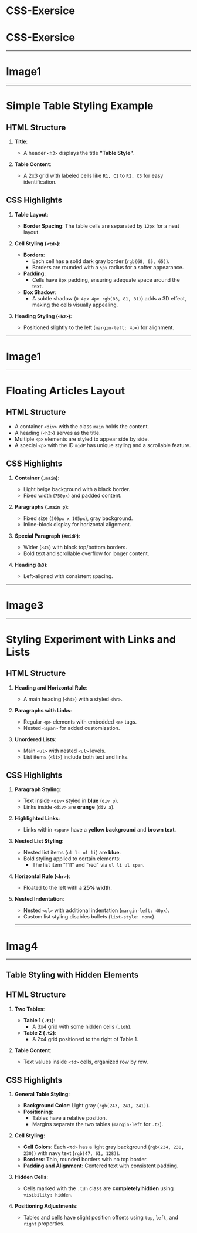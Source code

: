 # CSS-Exersice
# CSS-Exersice
---

# Image1
---------
# Simple Table Styling Example
## HTML Structure
1. **Title**:
   - A header `<h3>` displays the title **"Table Style"**.

2. **Table Content**:
   - A 2x3 grid with labeled cells like `R1, C1` to `R2, C3` for easy identification.

## CSS Highlights
1. **Table Layout**:
   - **Border Spacing**: The table cells are separated by `12px` for a neat layout.

2. **Cell Styling (`<td>`)**:
   - **Borders**:
     - Each cell has a solid dark gray border (`rgb(68, 65, 65)`).
     - Borders are rounded with a `5px` radius for a softer appearance.
   - **Padding**:
     - Cells have `8px` padding, ensuring adequate space around the text.
   - **Box Shadow**:
     - A subtle shadow (`0 4px 4px rgb(83, 81, 81)`) adds a 3D effect, making the cells visually appealing.

3. **Heading Styling (`<h3>`)**:
   - Positioned slightly to the left (`margin-left: 4px`) for alignment.
---
# Image1
---------
# Floating Articles Layout
## HTML Structure
- A container `<div>` with the class `main` holds the content.
- A heading (`<h3>`) serves as the title.
- Multiple `<p>` elements are styled to appear side by side.
- A special `<p>` with the ID `midP` has unique styling and a scrollable feature.

## CSS Highlights
1. **Container (`.main`)**:
   - Light beige background with a black border.
   - Fixed width (`750px`) and padded content.

2. **Paragraphs (`.main p`)**:
   - Fixed size (`200px x 105px`), gray background.
   - Inline-block display for horizontal alignment.

3. **Special Paragraph (`#midP`)**:
   - Wider (`84%`) with black top/bottom borders.
   - Bold text and scrollable overflow for longer content.

4. **Heading (`h3`)**:
   - Left-aligned with consistent spacing.
---

# Image3
---------
# Styling Experiment with Links and Lists
## HTML Structure
1. **Heading and Horizontal Rule**:
   - A main heading (`<h4>`) with a styled `<hr>`.

2. **Paragraphs with Links**:
   - Regular `<p>` elements with embedded `<a>` tags.
   - Nested `<span>` for added customization.

3. **Unordered Lists**:
   - Main `<ul>` with nested `<ul>` levels.
   - List items (`<li>`) include both text and links.

## CSS Highlights
1. **Paragraph Styling**:
   - Text inside `<div>` styled in **blue** (`div p`).
   - Links inside `<div>` are **orange** (`div a`).

2. **Highlighted Links**:
   - Links within `<span>` have a **yellow background** and **brown text**.

3. **Nested List Styling**:
   - Nested list items (`ul li ul li`) are **blue**.
   - Bold styling applied to certain elements:
     - The list item "111" and "red" via `ul li ul span`.

4. **Horizontal Rule (`<hr>`)**:
   - Floated to the left with a **25% width**.

5. **Nested Indentation**:
   - Nested `<ul>` with additional indentation (`margin-left: 40px`).
   - Custom list styling disables bullets (`list-style: none`).
   ---

# Imag4
--------
## Table Styling with Hidden Elements
## HTML Structure
1. **Two Tables**:
   - **Table 1 (`.t1`)**:
     - A 3x4 grid with some hidden cells (`.tdh`).
   - **Table 2 (`.t2`)**:
     - A 2x4 grid positioned to the right of Table 1.

2. **Table Content**:
   - Text values inside `<td>` cells, organized row by row.

## CSS Highlights
1. **General Table Styling**:
   - **Background Color**: Light gray (`rgb(243, 241, 241)`).
   - **Positioning**: 
     - Tables have a relative position.
     - Margins separate the two tables (`margin-left` for `.t2`).

2. **Cell Styling**:
   - **Cell Colors**: Each `<td>` has a light gray background (`rgb(234, 230, 230)`) with navy text (`rgb(47, 61, 128)`).
   - **Borders**: Thin, rounded borders with no top border.
   - **Padding and Alignment**: Centered text with consistent padding.

3. **Hidden Cells**:
   - Cells marked with the `.tdh` class are **completely hidden** using `visibility: hidden`.

4. **Positioning Adjustments**:
   - Tables and cells have slight position offsets using `top`, `left`, and `right` properties.
